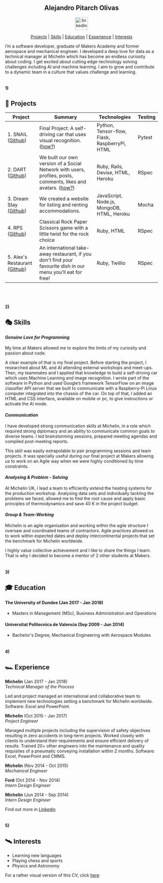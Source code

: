 <h2 align="center"> Alejandro Pitarch Olivas </h2>

<p align="center">
<a href="https://www.linkedin.com/in/alexpitarch/">
<img src="https://www.iconfinder.com/data/icons/free-social-icons/67/linkedin_circle_color-512.png" alt="linkedin" hspace="50" height="42" width="42"></a></p>

<p align="center"> <a href='#1'>Projects</a> | <a href='#2'>Skills</a> | <a href='#3'>Education</a> | <a href='#4'>Experience</a> |  <a href='#5'>Interests</a> </p>

I’m a software developer, graduate of Makers Academy and former aerospace and mechanical engineer. I developed a deep love for data as a technical manager at Michelin which has become an endless curiosity about coding. I get excited about cutting edge-technology solving challenges including AI and machine learning. I aim to grow and contribute to a dynamic team in a culture that values challenge and learning.
<br><br>

#### 1)
## 🎯 Projects 

| Project              | Summary     | Technologies  | Testing |
| -------------------- |-------------| --------------|---------|
| 1. SNAIL ([Github](https://github.com/snAIl-ML)) | Final Project: A self-driving car that uses visual recognition. ([how?](https://medium.com/team-snail)) | Python, Tensor-flow, Flask, RaspberryPi, HTML | Pytest |
| 2. DART ([Github](https://github.com/xelAhcratiPsavilO/acebook-dart))| We built our own version of a Social Network with users, profiles, posts, comments, likes and avatars. ([how?](https://medium.com/@teamdartlondon))  | Ruby, Rails, Devise, HTML, Heroku | RSpec |
| 3. Dream Stay ([Github](https://github.com/xelAhcratiPsavilO/dream-stay)) | We created a website for listing and renting accommodations. | JavaScript, Node.js, MongoDB, HTML, Heroku | Mocha |
| 4. RPS ([Github](https://github.com/xelAhcratiPsavilO/rps-challenge)) | Classical Rock Paper Scissors game with a little twist for the rock choice | Ruby, HTML | RSpec |
| 5. Alex's Restaurant ([Github](https://github.com/xelAhcratiPsavilO/takeaway-challenge)) | An international take-away restaurant, if you don't find your favourite dish in our menu you'll eat for free! | Ruby, Twillio |  RSpec |

<br><br>

#### 2)
## 🎭 Skills

#### *Genuine Love for Programming*

My time at Makers allowed me to explore the limits of my curiosity and passion about code. 

A clear example of that is my final project. Before starting the project, I researched about ML and AI attending external workshops and meet-ups. Then, my teammates and I applied that knowledge to build a self-driving car which uses Machine Learning and image recognition. I wrote part of the software in Python and used Google’s framework TensorFlow on an image classifier API server that we built to communicate with a Raspberry-Pi Linux computer integrated into the chassis of the car. On top of that, I added an HTML and CSS interface, available on mobile or pc, to give instructions or activate the AI mode.   

#### *Communication*

I have developed strong communication skills at Michelin, in a role which required strong diplomacy and an ability to communicate common goals to diverse teams. I led brainstorming sessions, prepared meeting agendas and compiled post-meeting reports.  

This skill was easily extrapolable to pair programming sessions and team projects. It was specially useful during our final project at Makers allowing us to work on an Agile way when we were highly conditioned by time constraints. 

#### *Analysing & Problem - Solving*

At Michelin UK, I lead a team to efficiently extend the heating systems for the production workshop. Analysing data sets and individually tackling the problems we faced, allowed me to find the root cause and apply basic principles of thermodynamics and save 40 K in the project budget. 

#### *Group & Team-Working*

Michelin is an agile organisation and working within the agile structure I oversaw and coordinated teams of contractors. Agile practices allowed us to work within expected dates and deploy intercontinental projects that set the benchmark for Michelin worldwide. 

I highly value collective achievement and I like to share the things I learn. That is why I decided to become a mentor of 2 other students at Makers.
<br><br>

####   3)
## 🎓 Education 

#### The University of Dundee (Jan 2017 - Jan 2018)

- Masters in Management (MSc), Business Administration and Operations

#### Universitat Politecnica de Valencia (Sep 2009 - Jun 2014) 

- Bachelor's Degree, Mechanical Engineering with Aerospace Modules
<br><br>

####   4)
## 🏎 Experience 

**Michelin** (Jan 2017 - Jan 2018)    
*Technical Manager of the Process*  

Led and project managed an international and collaborative team to implement new technologies setting a benchmark for Michelin worldwide. 
Software: Excel and PowerPoint.

**Michelin** (Oct 2015 - Jan 2017)   
*Project Engineer*  

Managed multiple projects including the supervision of safety objectives resulting in zero accidents in long-term projects. Worked closely with  clients to understand  their requirements and ensure efficient delivery of results. Trained 20+ other engineers into the maintenance and quality requisites of a pneumatic conveying installation within 2 months.
Software: Excel, PowerPoint and CMMS.

**Michelin** (Nov 2014 - Oct 2015)   
*Mechanical Engineer*  

**Ford** (Oct 2014 - Nov 2014)  
*Intern Design Engineer*  

**Michelin** (Jun 2014 - Sep 2014)  
*Intern Design Engineer* 

Find out more in <a href="https://www.linkedin.com/in/alexpitarch/">Linkedin </a>
<br><br>

####   5)
## 🛰 Interests 

- Learning new languages
- Playing chess and sports
- Physics and Astronomy

For a rather visual version of this CV, click [here](https://github.com/xelAhcratiPsavilO/cv_one_page/blob/master/CV%20one%20page.pdf)
